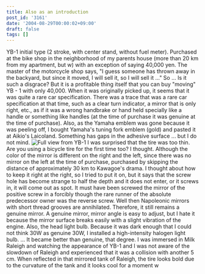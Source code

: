 ```yaml
---
title: Also as an introduction
post_id: '3161'
date: '2004-08-29T00:00:02+09:00'
draft: false
tags: []
---
```


YB-1 initial type (2 stroke, with center stand, without fuel meter). Purchased at the bike shop in the neighborhood of my parents house (more than 20 km from my apartment, but w) with an exception of saying 40,000 yen. The master of the motorcycle shop says, "I guess someone has thrown away in the backyard, but since it moved, I will sell it, so I will sell it ..." So ... Is it such a disgrace? But it is a profitable thing itself that you can buy "moving" YB - 1 with only 40,000. When it was originally picked up, it seems that it was quite a rare car specification. There was a trace that was a rare car specification at that time, such as a clear turn indicator, a mirror that is only right, etc., as if it was a wrong handbrake or hand held specially like a handle or something like handles (at the time of purchase it was genuine at the time of purchase). Also, as the Yamaha emblem was gone because it was peeling off, I bought Yamaha's tuning fork emblem (gold) and pasted it at Aikio's Laicoland. Something has gaps in the adhesive surface ... but I do not mind. ![Full view from YB-1](https://danmaq.com/wp-content/uploads/2013/11/front-300x225.jpg) I was surprised that the tire was too thin. Are you using a bicycle tire for the first time too? I thought. Although the color of the mirror is different on the right and the left, since there was no mirror on the left at the time of purchase, purchased by skipping the distance of approximately 30 km to Kawagoe's drama. I thought about how to keep it right at the right, so I tried to put it on, but it says that the screw hole has become strange to half the depth and it does not enter, or it screws in, it will come out as spot. It must have been screwed the mirror of the positive screw in a forcibly though the rare runner of the absolute predecessor owner was the reverse screw. Well then Napoleonic mirrors with short thread grooves are annihilated. Therefore, it still remains a genuine mirror. A genuine mirror, mirror angle is easy to adjust, but I hate it because the mirror surface breaks easily with a slight vibration of the engine. Also, the head light bulb. Because it was dark enough that I could not think 30W as genuine 30W, I installed a high-intensity halogen light bulb. ... It became better than genuine, that degree. I was immersed in Milk Raleigh and watching the appearance of YB-1 and I was not aware of the slowdown of Raleigh and experienced that it was a collision with another 5 cm. When reflected in that mirrored tank of Raleigh, the tire looks bold due to the curvature of the tank and it looks cool for a moment w